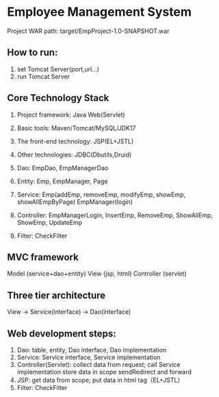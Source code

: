 # Employee Management System 

Project WAR path: target/EmpProject-1.0-SNAPSHOT.war

## How to run:
1. set Tomcat Server(port,url...)
2. run Tomcat Server



## Core Technology Stack
1. Project framework: Java Web(Servlet)

2. Basic tools: Maven/Tomcat/MySQL/JDK17

3. The front-end technology: JSP(EL+JSTL)

4. Other technologies: JDBC(Dbutils,Druid) 



1. Dao: EmpDao, EmpManagerDao

2. Entity: Emp, EmpManager, Page

3. Service:
   Emp(addEmp, removeEmp, modifyEmp, showEmp, showAllEmpByPage)
   EmpManager(login)

4. Controller:
   EmpManagerLogin, InsertEmp, RemoveEmp, ShowAllEmp, ShowEmp, UpdateEmp

5. Filter: CheckFilter



## MVC framework 
Model (service+dao+entity)
View (jsp, html)
Controller (servlet)

## Three tier architecture
View -> Service(interface) -> Dao(interface)

## Web development steps:
1. Dao: table, entity, Dao interface, Dao implementation
2. Service: Service interface, Service implementation
3. Controller(Servlet):
   collect data from request;
   call Service implementation 
   store data in scope
   sendRedirect and forward
4. JSP: get data from scope; put data in html tag（EL+JSTL）
5. Filter: CheckFilter

